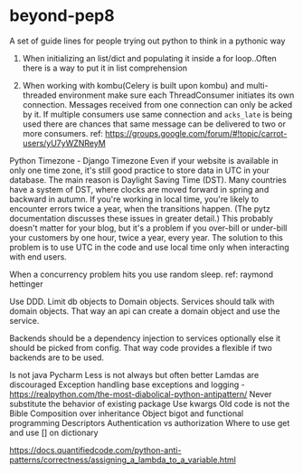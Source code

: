 # beyond-pep8
A set of guide lines for people trying out python to think in a pythonic way


1. When initializing an list/dict and populating it inside a for loop..Often there is a way to put it in list comprehension

2. When working with kombu(Celery is built upon kombu) and multi-threaded environment make sure each ThreadConsumer initiates its own connection. Messages received from one connection can only be acked by it. If multiple consumers use same connection and `acks_late` is being used there are chances that same message can be delivered to two or more consumers.
 ref: https://groups.google.com/forum/#!topic/carrot-users/yU7yWZNReyM
 
 

Python Timezone - Django Timezone
Even if your website is available in only one time zone, it's still good practice to store data in UTC in your database. The main reason is Daylight Saving Time (DST). Many countries have a system of DST, where clocks are moved forward in spring and backward in autumn. If you're working in local time, you're likely to encounter errors twice a year, when the transitions happen. (The pytz documentation discusses these issues in greater detail.) This probably doesn't matter for your blog, but it's a problem if you over-bill or under-bill your customers by one hour, twice a year, every year. The solution to this problem is to use UTC in the code and use local time only when interacting with end users.


When a concurrency problem hits you use random sleep. ref: raymond hettinger

Use DDD. Limit db objects to Domain objects. Services should talk with domain objects. That way an api can create a domain object and use the service.

Backends should be a dependency injection to services optionally else it should be picked from config. That way code provides a flexible if two backends are to be used.


Is not java
Pycharm
Less is not always but often better
Lamdas are discouraged
Exception handling base exceptions and logging - https://realpython.com/the-most-diabolical-python-antipattern/
Never substitute the behavior of existing package
Use kwargs
Old code is not the Bible
Composition over inheritance
Object bigot and functional programming
Descriptors
Authentication vs authorization
Where to use get and use [] on dictionary 

https://docs.quantifiedcode.com/python-anti-patterns/correctness/assigning_a_lambda_to_a_variable.html


